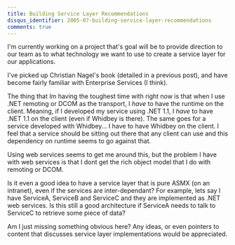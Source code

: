 ```yaml
---
title: Building Service Layer Recommendations
disqus_identifier: 2005-07-building-service-layer-recommendations
comments: true
---
```


I'm currently working on a project that's goal will be to provide direction to our team as to what technology we want to use to create a service layer for our applications.

I've picked up Christian Nagel's book (detailed in a previous post), and have become fairly familiar with Enterprise Services (I think).

The thing that Im having the toughest time with right now is that when I use .NET remoting or DCOM as the transport, I *have* to have the runtime on the client. Meaning, if I developed my service using .NET 1.1, I *have* to have .NET 1.1 on the client (even if Whidbey is there). The same goes for a service developed with Whidbey... I have to have Whidbey on the client. I feel that a service should be sitting out there that any client can use and this dependency on runtime seems to go against that.

Using web services seems to get me around this, but the problem I have with web services is that I dont get the rich object model that I do with remoting or DCOM.

Is it even a good idea to have a service layer that is pure ASMX (on an intranet), even if the services are inter-dependant? For example, lets say I have ServiceA, ServiceB and ServiceC and they are implemented as .NET web services. Is this still a good architecture if ServiceA needs to talk to ServiceC to retrieve some piece of data?

Am I just missing something obvious here? Any ideas, or even pointers to content that discusses service layer implementations would be appreciated.
